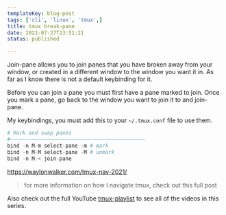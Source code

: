 ```yaml
---
templateKey: blog-post
tags: ['cli', 'linux', 'tmux',]
title: tmux break-pane
date: 2021-07-27T23:51:21
status: published

---
```


Join-pane allows you to join panes that you have broken away from your window,
or created in a different window to the window you want it in.  As far as I
know there is not a default keybinding for it.

Before you can join a pane you must first have a pane marked to join.  Once you
mark a pane, go back to the window you want to join it to and join-pane.

My keybindings, you must add this to your `~/.tmux.conf` file to use them.

``` python
# Mark and swap panes
#――――――――――――――――――――――――――――――――――――――――――――
bind -n M-m select-pane -m # mark
bind -n M-M select-pane -M # unmark
bind -n M-< join-pane
```

https://waylonwalker.com/tmux-nav-2021/

> for more information on how I navigate tmux, check out this full post

Also check out the full YouTube
[tmux-playlist](https://www.youtube.com/playlist?list=PLTRNG6WIHETB4reAxbWza3CZeP9KL6B)
to see all of the videos in this series.

